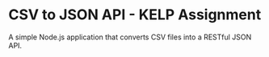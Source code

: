 # CSV to JSON API - KELP Assignment

A simple Node.js application that converts CSV files into a RESTful JSON API.

